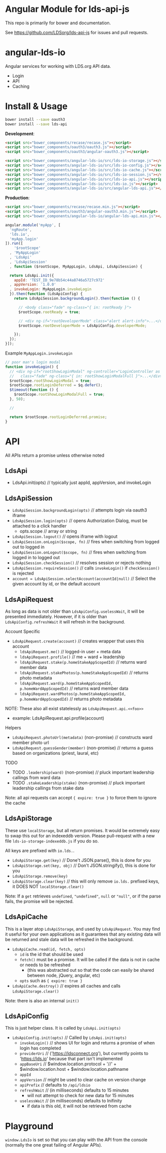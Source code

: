 Angular Module for lds-api-js
==============

This repo is primarily for bower and documentation.

See <https://github.com/LDSorg/lds-api-js> for issues and pull requests.

angular-lds-io
==============

Angular services for working with LDS.org API data.

* Login
* API
* Caching

Install & Usage
===============

```bash
bower install --save oauth3
bower install --save lds-api
```

**Development**:

```html
<script src="bower_components/recase/recase.js"></script>
<script src="bower_components/oauth3/oauth3.js"></script>
<script src="bower_components/oauth3/angular-oauth3.js"></script>

<script src="bower_components/angular-lds-io/src/lds-io-storage.js"></script>
<script src="bower_components/angular-lds-io/src/lds-io-config.js"></script>
<script src="bower_components/angular-lds-io/src/lds-io-cache.js"></script>
<script src="bower_components/angular-lds-io/src/lds-io-session.js"></script>
<script src="bower_components/angular-lds-io/src/lds-io-api.js"></script>
<script src="bower_components/angular-lds-io/src/lds-io.js"></script>
<script src="bower_components/angular-lds-io/src/angular-lds-api.js"></script>
```

**Production**:

```html
<script src="bower_components/recase/recase.min.js"></script>
<script src="bower_components/oauth3/angular-oauth3.min.js"></script>
<script src="bower_components/angular-lds-io/angular-lds-api.min.js"></script>
```

```javascript
angular.module('myApp', [
  'ngRoute',
  'lds.io',
  'myApp.login'
]).run([
    '$rootScope'
  , 'MyAppLogin'
  , 'LdsApi'
  , 'LdsApiSession'
  , function ($rootScope, MyAppLogin, LdsApi, LdsApiSession) {

  return LdsApi.init({
    appId: 'TEST_ID_9e78b54c44a8746a5727c972'
  , appVersion: '1.0.0'
  , invokeLogin: MyAppLogin.invokeLogin
  }).then(function (LdsApiConfig) {
    return LdsApiSession.backgroundLogin().then(function () {

      // <body class="fade" ng-class="{ in: rootReady }">
      $rootScope.rootReady = true;

      // <div ng-if="rootDeveloperMode" class="alert alert-info">...</div>
      $rootScope.rootDeveloperMode = LdsApiConfig.developerMode;

    });
  });
}]);
```

Example `MyAppLogin.invokeLogin`
```javascript
// poor man's login modal
function invokeLogin() {
  // <div ng-if="rootShowLoginModal" ng-controller="LoginController as L"
  //   class="fade" ng-class="{ in: rootShowLoginModalFull }">...</div>
  $rootScope.rootShowLoginModal = true;
  $rootScope.rootLoginDeferred = $q.defer();
  $timeout(function () {
    $rootScope.rootShowLoginModalFull = true;
  }, 50);

  // 

  return $rootScope.rootLoginDeferred.promise;
}
```

API
===

All APIs return a promise unless otherwise noted

LdsApi
------

* LdsApi.init(opts)                                       // typically just appId, appVersion, and invokeLogin

LdsApiSession
-------------

* `LdsApiSession.backgroundLogin(opts)`                         // attempts login via oauth3 iframe
* `LdsApiSession.login(opts)`                                   // opens Authorization Dialog, must be attached to a click handler
  * opts.scope // array or string
* `LdsApiSession.logout()`             // opens iframe with logout
* `LdsApiSession.onLogin($scope, fn)`  // fires when switching from logged out to logged in
* `LdsApiSession.onLogout($scope, fn)` // fires when switching from logged in to logged out
* `LdsApiSession.checkSession()`       // resolves session or rejects nothing
* `LdsApiSession.requireSession()`     // calls `invokeLogin()` if `checkSession()` is rejected
* `account = LdsApiSession.selectAccount(accountId|null)`     // Select the given account by id, or the default account

LdsApiRequest
-------------

As long as data is not older than `LdsApiConfig.uselessWait`, it will be presented immediately.
However, if it is older than `LdsApiConfig.refreshWait` it will refresh in the background. 

Account Specific

* `LdsApiRequest.create(account)`             // creates wrapper that uses this account
  * `ldsApiRequest.me()`                                 // logged-in user + meta data
  * `ldsApiRequest.profile()`                                 // me + ward + leadership
  * `ldsApiRequest.stake(p.homeStakeAppScopedId)`                      // returns ward member data
  * `ldsApiRequest.stakePhotos(p.homeStakeAppScopedId)`                // returns photo metadata
  * `ldsApiRequest.ward(p.homeStakeAppScopedId, p.homeWardAppScopedId)`         // returns ward member data
  * `ldsApiRequest.wardPhotos(p.homeStakeAppScopedId, p.homeWardAppScopedId)`   // returns photo metadata

NOTE: These also all exist statelessly as `LdsApiRequest.api.<<foo>>`
* example: LdsApiRequest.api.profile(account)

Helpers

* `LdsApiRequest.photoUrl(metadata)` (non-promise)          // constructs ward member photo url
* `LdsApiRequest.guessGender(member)` (non-promise)         // returns a guess based on organizations (priest, laural, etc)

TODO

* TODO `.leadership(ward)` (non-promise)              // pluck important leadership callings from ward data
* TODO `.stakeLeadership(stake)` (non-promise)        // pluck important leadership callings from stake data

Note: all api requests can accept `{ expire: true }` to force them to ignore the cache

LdsApiStorage
-------------

These use `localStorage`, but all return promises. It would be extremely easy to swap this out for an indexeddb version. Please pull-request with a new file `lds-io-storage-indexeddb.js` if you do so.

All keys are prefixed with `io.lds.`.

* `LdsApiStorage.get(key)` // Done't JSON.parse(), this is done for you
* `LdsApiStorage.set(key, obj)` // Don't JSON.stringify(), this is done for you
* `LdsApiStorage.remove(key)`
* `LdsApiStorage.clear(key)` // this will only remove `io.lds.` prefixed keys, it DOES NOT `localStorage.clear()`

Note: If a `get` retrieves `undefined`, `"undefined"`, `null` or `"null"`, or if the parse fails, the promise will be rejected.

LdsApiCache
--------

This is a layer atop `LdsApiStorage`, and used by `LdsApiRequest`. You may find it useful for your own applications as it guarantees that any existing data will be returned and stale data will be refreshed in the background.

* `LdsApiCache.read(id, fetch, opts)`
  * `id` is the id that should be used
  * `fetch()` must be a promise. It will be called if the data is not in cache or needs to be refreshed
    * (this was abstracted out so that the code can easily be shared between node, jQuery, angular, etc)
  * `opts` such as `{ expire: true }`
* `LdsApiCache.destroy()` // expires all caches and calls `LdsApiStorage.clear()`

Note: there is also an internal `init()`

LdsApiConfig
------------

This is just helper class. It is called by `LdsApi.init(opts)`

* `LdsApiConfig.init(opts)` // Called by `LdsApi.init(opts)`
  * `invokeLogin()`         // shows UI for login and returns a promise of when login has completed
  * `providerUri`           //  ('https://ldsconnect.org'), but currently points to 'https://lds.io' because that part isn't implemented
  * `appBaseUri` // $window.location.protocol + '//' + $window.location.host + $window.location.pathname
  * `appId`
  * `appVersion` // might be used to clear cache on version change
  * `apiPrefix` // defaults to `/api/ldsio`
  * `refreshWait` // (in milliseconds) defaults to 15 minutes
    * will not attempt to check for new data for 15 minutes
  * `uselessWait` // (in milliseconds) defaults to Inifinity
    * if data is this old, it will not be retrieved from cache

Playground
==========

`window.LdsIo` is set so that you can play with the API from the console (normally the one great failing of Angular APIs).
